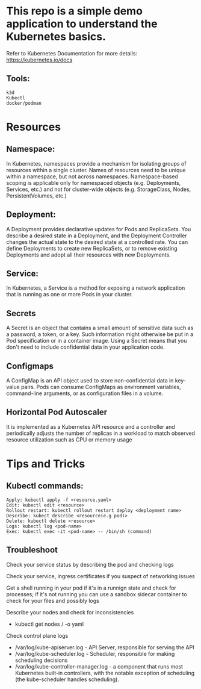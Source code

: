 # This repo is a simple demo application to understand the Kubernetes basics.
Refer to Kubernetes Documentation for more details: https://kubernetes.io/docs

## Tools:
    k3d
    Kubectl
    docker/podman
    

# Resources

## Namespace:
In Kubernetes, namespaces provide a mechanism for isolating groups of resources within a single cluster. Names of resources need to be unique within a namespace, but not across namespaces. Namespace-based scoping is applicable only for namespaced objects (e.g. Deployments, Services, etc.) and not for cluster-wide objects (e.g. StorageClass, Nodes, PersistentVolumes, etc.)
## Deployment:
A Deployment provides declarative updates for Pods and ReplicaSets. You describe a desired state in a Deployment, and the Deployment Controller changes the actual state to the desired state at a controlled rate. You can define Deployments to create new ReplicaSets, or to remove existing Deployments and adopt all their resources with new Deployments.
## Service:
In Kubernetes, a Service is a method for exposing a network application that is running as one or more Pods in your cluster.
## Secrets
A Secret is an object that contains a small amount of sensitive data such as a password, a token, or a key. Such information might otherwise be put in a Pod specification or in a container image. Using a Secret means that you don't need to include confidential data in your application code.
## Configmaps
A ConfigMap is an API object used to store non-confidential data in key-value pairs. Pods can consume ConfigMaps as environment variables, command-line arguments, or as configuration files in a volume.
## Horizontal Pod Autoscaler
It is implemented as a Kubernetes API resource and a controller and periodically adjusts the number of replicas in a workload to match observed resource utilization such as CPU or memory usage
    
# Tips and Tricks

## Kubectl commands:
    
    Apply: kubectl apply -f <resource.yaml>
    Edit: kubectl edit <resource>
    Rollout restart: kubectl rollout restart deploy <deployment name>
    Describe: kubect describe <resource(e.g pod)>
    Delete: kubectl delete <resource>
    Logs: kubectl log <pod-name>
    Exec: kubectl exec -it <pod-name> -- /bin/sh (command)
    
## Troubleshoot
Check your service status by describing the pod and checking logs
    
Check your service, ingress certificates if you suspect of networking issues
    
Get a shell running in your pod if it's in a runnign state and check for processes; if it's not running you can use a sandbox sidecar container to check for your files and possibly logs

Describe your nodes and check for inconsistencies
 - kubectl get nodes / -o yaml
     
Check control plane logs
 - /var/log/kube-apiserver.log - API Server, responsible for serving the API
 - /var/log/kube-scheduler.log - Scheduler, responsible for making scheduling decisions
 - /var/log/kube-controller-manager.log - a component that runs most Kubernetes built-in controllers, with the notable exception of scheduling (the kube-scheduler handles scheduling).
     
     
